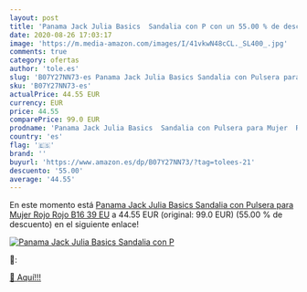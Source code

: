 ```yaml
---
layout: post
title: 'Panama Jack Julia Basics  Sandalia con P con un 55.00 % de descuento'
date: 2020-08-26 17:03:17
image: 'https://m.media-amazon.com/images/I/41vkwN48cCL._SL400_.jpg'
comments: true
category: ofertas
author: 'tole.es'
slug: 'B07Y27NN73-es Panama Jack Julia Basics Sandalia con Pulsera para Mujer...'
sku: 'B07Y27NN73-es'
actualPrice: 44.55 EUR
currency: EUR
price: 44.55
comparePrice: 99.0 EUR
prodname: 'Panama Jack Julia Basics  Sandalia con Pulsera para Mujer  Rojo  Rojo B16   39 EU'
country: 'es'
flag: '🇪🇸'
brand: ''
buyurl: 'https://www.amazon.es/dp/B07Y27NN73/?tag=tolees-21'
descuento: '55.00'
average: '44.55'
---
```


En este momento está [Panama Jack Julia Basics  Sandalia con Pulsera para Mujer  Rojo  Rojo B16   39 EU](https://www.amazon.es/dp/B07Y27NN73/?tag=tolees-21) a 44.55 EUR (original: 99.0 EUR) (55.00 %  de descuento) en el siguiente enlace!

[![Panama Jack Julia Basics  Sandalia con P](https://m.media-amazon.com/images/I/41vkwN48cCL._SL400_.jpg)](https://www.amazon.es/dp/B07Y27NN73/?tag=tolees-21)

🔎:


[🛒 Aquí!!!](https://www.amazon.es/dp/B07Y27NN73/?tag=tolees-21)
